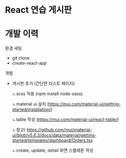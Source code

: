 # React 연습 게시판

# 개발 이력

환경 세팅
- git clone
- create-react-app

개발
- 게시판 추가 (간단한 리스트 페이지)

  ㄴscss 적용 (npm install node-sass)

  ㄴmaterial ui 설치 (https://mui.com/material-ui/getting-started/installation/)

  ㄴtable 작성 (https://mui.com/material-ui/react-table/)
  
    ㄴ참고) https://github.com/mui/material-ui/blob/v5.6.3/docs/data/material/getting-started/templates/dashboard/Orders.tsx

  ㄴcreate, update, detail 화면 스켈레톤 작성

